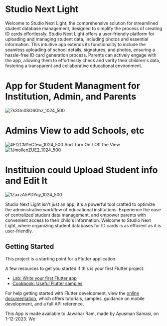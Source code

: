 # Studio Next Light

Welcome to Studio Next Light, the comprehensive solution for streamlined student database management, designed to simplify the process of creating ID cards effortlessly. Studio Next Light offers a user-friendly platform for uploading and managing student data, including photos and essential information. This intuitive app extends its functionality to include the seamless uploading of school details, signatures, and photos, ensuring a hassle-free ID card generation process. Parents can actively engage with the app, allowing them to effortlessly check and verify their children's data, fostering a transparent and collaborative educational environment.

# App for Student Managment for Institution, Admin, and Parents

![7k3Gn0SO6Ghz_1024_500](https://github.com/Hariswar8018/Studio-Next-Light/assets/126468993/79d1933c-20f8-46c6-a479-fdf9688f901c)

# Admins View to add Schools, etc

![4Ft2CM1eCfew_1024_500](https://github.com/Hariswar8018/Studio-Next-Light/assets/126468993/d4265cb0-8de8-4a7e-90ef-0e3df8ab09fb)
And Turn On / Off the View
![1JmoIlenZUE2_1024_500](https://github.com/Hariswar8018/Studio-Next-Light/assets/126468993/f00eaaa5-5f43-4575-a00a-34f69979b07a)

# Instituion could Upload Student info and Edit It

![1ZaxzA5PDYqy_1024_500](https://github.com/Hariswar8018/Studio-Next-Light/assets/126468993/6b7ded98-9066-4cbc-a606-df685f807123)

 Studio Next Light isn't just an app; it's a powerful tool crafted to optimize the administrative workflow of educational institutions. Experience the ease of centralized student data management, and empower parents with convenient access to their child's information. Welcome to Studio Next Light, where organizing student databases for ID cards is as efficient as it is user-friendly.
 
## Getting Started

This project is a starting point for a Flutter application.

A few resources to get you started if this is your first Flutter project:

- [Lab: Write your first Flutter app](https://docs.flutter.dev/get-started/codelab)
- [Cookbook: Useful Flutter samples](https://docs.flutter.dev/cookbook)

For help getting started with Flutter development, view the
[online documentation](https://docs.flutter.dev/), which offers tutorials,
samples, guidance on mobile development, and a full API reference.

This App is made available to Jawahar Ram, made by Ayusman Samasi, on 1-12-2023. We 
